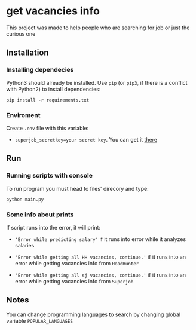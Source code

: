 # get vacancies info

This project was made to help people who are searching for job or just the curious one

## Installation

### Installing dependecies

Python3 should already be installed.
Use `pip` (or `pip3`, if there is a conflict with Python2) to install dependencies:

```
pip install -r requirements.txt
```

### Enviroment

Create `.env` file with this variable:

- `superjob_secretkey=your secret key`. You can get it [there](https://api.superjob.ru/)

## Run

### Running scripts with console

To run program you must head to files' direcory and type:

```
python main.py
```

### Some info about prints

If script runs into the error, it will print:

- `'Error while predicting salary'` if it runs into error while it analyzes salaries

- `'Error while getting all HH vacancies, continue.'` if it runs into an error while getting vacancies info from `HeadHunter`

- `'Error while getting all sj vacancies, continue.'` if it runs into an error while getting vacancies info from `Superjob`

## Notes

You can change programming languages to search by changing global variable `POPULAR_LANGUAGES`